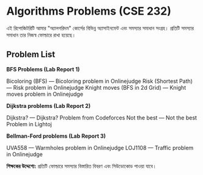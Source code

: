 # Algorithms Problems (CSE 232)

এই রিপোজিটরিটি আমার "অ্যালগরিদম" কোর্সের বিভিন্ন অ্যাসাইনমেন্ট এবং সমস্যার সমাধান সংগ্রহ। প্রতিটি সমস্যার সমাধান তার নিজস্ব ফোল্ডারে রাখা হয়েছে।

## Problem List

**BFS Problems (Lab Report 1)**

Bicoloring (BFS) — Bicoloring problem in Onlinejudge
Risk (Shortest Path) — Risk problem in Onlinejudge
Knight moves (BFS in 2d Grid) — Knight moves problem in Onlinejudge


**Dijkstra problems (Lab Report 2)**

Dijkstra? — Dijkstra? Problem from Codeforces 
Not the best — Not the best Problem in Lightoj 

**Bellman-Ford problems (Lab Report 3)**

UVA558 — Warmholes problem in Onlinejudge 
LOJ1108 — Traffic problem in Onlinejudge

**শিক্ষকের উদ্দেশ্যে:** প্রতিটি ফোল্ডারে সমস্যার বিস্তারিত বিবরণ এবং সিউডোকোড পাওয়া যাবে।
